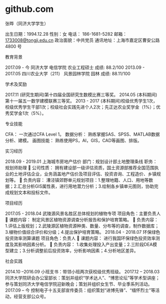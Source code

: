 # github.com
张晔（同济大学学生）

出生日期：1994.12.28	性别：女
电话： 186-1681-5282	邮箱：1733008@tongji.edu.cn
政治面貌：中共党员 	通讯地址：上海市嘉定区曹安公路4800 号

教育背景

2017.09 - 今	同济大学	电信学院	农业工程硕士	成绩: 88.2/100
2013.09 - 2017.05	四川农业大学（211）	风景园林学院	园林	成绩: 88.11/100

学术及奖励	

2017.11		(研究生期间)第十四届全国研究生数模比赛三等奖。
2014.05	(本科期间)第十一届五一数学建模联赛三等奖。
2013 - 2017	(本科期间)校级优秀学生1次，校级优秀学生干部1次；校级社会实践先进个人2次；先正达农业奖学金（1%）；优秀奖学金1次（5%）。

专业技能	

CFA：	一次通过CFA Level 1。
数据分析： 	熟练掌握SAS、SPSS、MATLAB数据分析、建模。
画图技能：	熟练使用PS，AI，GIS，CAD等画图、排版。

实习经历	

2018.09 - 2019.01	上海城市房地产估价	部门：规划设计部土地整理条线	职务：规划师助理
	公司性质： 	拥有建设部一级评估资质，国土资源部推荐全国范围执业的土地评估企业，业务涵盖地产估价及项目评估、投资咨询、工程造价、乡镇规划等。
	负责内容：	漕泾镇郊野单元规划项目：1.整理地籍、人口、用地等数据；2.汇总分析GIS属性表，进行用地潜力分析；3.绘制各乡镇单元图则，协助完成规划文本和投标文件。

项目经历	

2017.05 - 2018.04	武陵源风景名胜区总体规划的植物专项	项目角色：主要负责人
	课题内容： 	制定风景区植物资源调查分析报告和保护培育策略。
	负责内容： 	1.评估上版规划；2.武陵源区植物资源种类、数量、分布等的调查，制作数据库；3.植物价值综合评价和分级；4.提出保护培育策略。
2018.04 - 2018.07	环保绿色投资效率测算课题	项目角色：负责人
	课题内容： 	进行我国环保绿色投资效率测度及其影响因素分析。
	负责内容：	1.收集处理投入产出变量；2.三阶段DEA模型建立；3.分析调整前后投资效率，分析影响因素；4.分析地区差异。

社会实践	

2014.10 –2016.09	小班支书：带领小班两次获校级优秀班级。
2017.12 – 2018.03	同济大学院研会办公室部长：策划并组织“学术达人”、“博思论坛”等学术型讲座；参与策划同济大学电信学院迎新晚会；策划并组织女生节、毕业季系列活动。
2017.09 – 今	控制电子十五支部宣传委员：组织策划“进博先锋”、“缅怀烈士”等活动，经营支部公众号。

